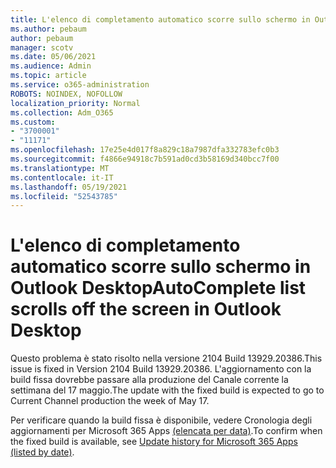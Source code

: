```yaml
---
title: L'elenco di completamento automatico scorre sullo schermo in Outlook Desktop
ms.author: pebaum
author: pebaum
manager: scotv
ms.date: 05/06/2021
ms.audience: Admin
ms.topic: article
ms.service: o365-administration
ROBOTS: NOINDEX, NOFOLLOW
localization_priority: Normal
ms.collection: Adm_O365
ms.custom:
- "3700001"
- "11171"
ms.openlocfilehash: 17e25e4d017f8a829c18a7987dfa332783efc0b3
ms.sourcegitcommit: f4866e94918c7b591ad0cd3b58169d340bcc7f00
ms.translationtype: MT
ms.contentlocale: it-IT
ms.lasthandoff: 05/19/2021
ms.locfileid: "52543785"
---
```

# <a name="autocomplete-list-scrolls-off-the-screen-in-outlook-desktop"></a><span data-ttu-id="e6be8-102">L'elenco di completamento automatico scorre sullo schermo in Outlook Desktop</span><span class="sxs-lookup"><span data-stu-id="e6be8-102">AutoComplete list scrolls off the screen in Outlook Desktop</span></span>

<span data-ttu-id="e6be8-103">Questo problema è stato risolto nella versione 2104 Build 13929.20386.</span><span class="sxs-lookup"><span data-stu-id="e6be8-103">This issue is fixed in Version 2104 Build 13929.20386.</span></span> <span data-ttu-id="e6be8-104">L'aggiornamento con la build fissa dovrebbe passare alla produzione del Canale corrente la settimana del 17 maggio.</span><span class="sxs-lookup"><span data-stu-id="e6be8-104">The update with the fixed build is expected to go to Current Channel production the week of May 17.</span></span> 

<span data-ttu-id="e6be8-105">Per verificare quando la build fissa è disponibile, vedere Cronologia degli aggiornamenti per Microsoft 365 Apps [(elencata per data)](/officeupdates/update-history-microsoft365-apps-by-date).</span><span class="sxs-lookup"><span data-stu-id="e6be8-105">To confirm when the fixed build is available, see [Update history for Microsoft 365 Apps (listed by date)](/officeupdates/update-history-microsoft365-apps-by-date).</span></span>